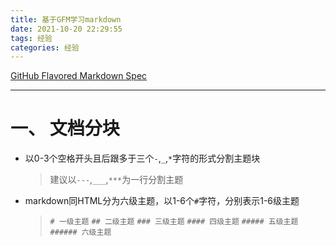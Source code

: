 ```yaml
---
title: 基于GFM学习markdown
date: 2021-10-20 22:29:55
tags: 经验
categories: 经验
---
```

[GitHub Flavored Markdown Spec](https://github.github.com/gfm/)

---
# 一、 文档分块
* 以0-3个空格开头且后跟多于三个`-`,`_`,`*`字符的形式分割主题块
    > 建议以`---`,`___`,`***`为一行分割主题
* markdown同HTML分为六级主题，以1-6个`#`字符，分别表示1-6级主题
    > `# 一级主题`
    > `## 二级主题`
    > `### 三级主题`
    > `#### 四级主题`
    > `##### 五级主题`
    > `###### 六级主题`

